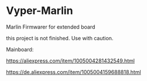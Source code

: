 # Vyper-Marlin
Marlin Firmwarer for extended board

this project is not finished. Use with caution.


Mainboard:

https://aliexpress.com/item/1005004281432549.html

https://de.aliexpress.com/item/1005004159688818.html
